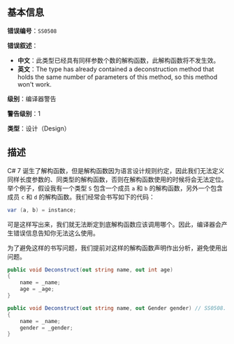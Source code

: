 ## 基本信息

**错误编号**：`SS0508`

**错误叙述**：

* **中文**：此类型已经具有同样参数个数的解构函数，此解构函数将不发生效。
* **英文**：The type has already contained a deconstruction method that holds the same number of parameters of this method, so this method won't work.

**级别**：编译器警告

**警告级别**：1

**类型**：设计（Design）

## 描述

C# 7 诞生了解构函数，但是解构函数因为语言设计规则约定，因此我们无法定义同样长度参数的、同类型的解构函数，否则在解构函数使用的时候将会无法定位。举个例子，假设我有一个类型 `S` 包含一个成员 `a` 和 `b` 的解构函数，另外一个包含成员 `c` 和 `d` 的解构函数。我们经常会书写如下的代码：

```csharp
var (a, b) = instance;
```

可是这样写出来，我们就无法断定到底解构函数应该调用哪个。因此，编译器会产生错误信息告知你无法这么使用。

为了避免这样的书写问题，我们提前对这样的解构函数声明作出分析，避免使用出问题。

```csharp
public void Deconstruct(out string name, out int age)
{
    name = _name;
    age = _age;
}

public void Deconstruct(out string name, out Gender gender) // SS0508.
{
    name = _name;
    gender = _gender;
}
```